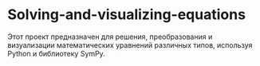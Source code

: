 # Solving-and-visualizing-equations
Этот проект предназначен для решения, преобразования и визуализации математических уравнений различных типов, используя Python и библиотеку SymPy.
